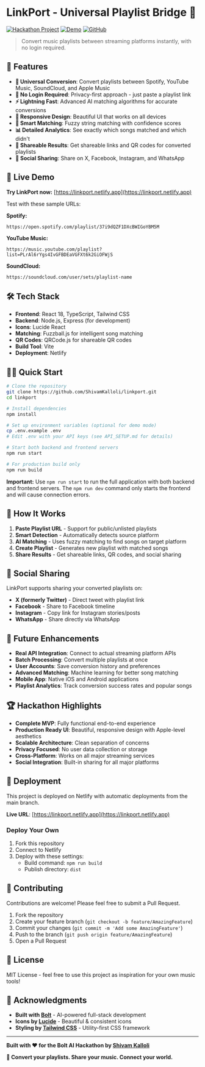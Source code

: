 # LinkPort - Universal Playlist Bridge 🎵

[![Hackathon Project](https://img.shields.io/badge/Hackathon-Bolt%20AI-blue)](https://bolt.new)
[![Demo](https://img.shields.io/badge/Demo-Live-green)](https://linkport.netlify.app)
[![GitHub](https://img.shields.io/badge/GitHub-Repository-black)](https://github.com/ShivamKalloli/linkport.git)

> Convert music playlists between streaming platforms instantly, with no login required.

## 🌟 Features

- **🔄 Universal Conversion**: Convert playlists between Spotify, YouTube Music, SoundCloud, and Apple Music
- **🚫 No Login Required**: Privacy-first approach - just paste a playlist link
- **⚡ Lightning Fast**: Advanced AI matching algorithms for accurate conversions
- **📱 Responsive Design**: Beautiful UI that works on all devices
- **🎯 Smart Matching**: Fuzzy string matching with confidence scores
- **📊 Detailed Analytics**: See exactly which songs matched and which didn't
- **🔗 Shareable Results**: Get shareable links and QR codes for converted playlists
- **📱 Social Sharing**: Share on X, Facebook, Instagram, and WhatsApp

## 🚀 Live Demo

**Try LinkPort now:** [https://linkport.netlify.app](https://linkport.netlify.app)

Test with these sample URLs:

**Spotify:**
```
https://open.spotify.com/playlist/37i9dQZF1DXcBWIGoYBM5M
```

**YouTube Music:**
```
https://music.youtube.com/playlist?list=PLrAl6rYgs4IvGFBDEaVGFXt6k2GiOFWjS
```

**SoundCloud:**
```
https://soundcloud.com/user/sets/playlist-name
```

## 🛠 Tech Stack

- **Frontend**: React 18, TypeScript, Tailwind CSS
- **Backend**: Node.js, Express (for development)
- **Icons**: Lucide React
- **Matching**: Fuzzball.js for intelligent song matching
- **QR Codes**: QRCode.js for shareable QR codes
- **Build Tool**: Vite
- **Deployment**: Netlify

## 🏃‍♂️ Quick Start

```bash
# Clone the repository
git clone https://github.com/ShivamKalloli/linkport.git
cd linkport

# Install dependencies
npm install

# Set up environment variables (optional for demo mode)
cp .env.example .env
# Edit .env with your API keys (see API_SETUP.md for details)

# Start both backend and frontend servers
npm run start

# For production build only
npm run build
```

**Important:** Use `npm run start` to run the full application with both backend and frontend servers. The `npm run dev` command only starts the frontend and will cause connection errors.

## 🎯 How It Works

1. **Paste Playlist URL** - Support for public/unlisted playlists
2. **Smart Detection** - Automatically detects source platform
3. **AI Matching** - Uses fuzzy matching to find songs on target platform
4. **Create Playlist** - Generates new playlist with matched songs
5. **Share Results** - Get shareable links, QR codes, and social sharing

## 📱 Social Sharing

LinkPort supports sharing your converted playlists on:
- **X (formerly Twitter)** - Direct tweet with playlist link
- **Facebook** - Share to Facebook timeline
- **Instagram** - Copy link for Instagram stories/posts
- **WhatsApp** - Share directly via WhatsApp

## 🔮 Future Enhancements

- **Real API Integration**: Connect to actual streaming platform APIs
- **Batch Processing**: Convert multiple playlists at once
- **User Accounts**: Save conversion history and preferences
- **Advanced Matching**: Machine learning for better song matching
- **Mobile App**: Native iOS and Android applications
- **Playlist Analytics**: Track conversion success rates and popular songs

## 🏆 Hackathon Highlights

- **Complete MVP**: Fully functional end-to-end experience
- **Production Ready UI**: Beautiful, responsive design with Apple-level aesthetics
- **Scalable Architecture**: Clean separation of concerns
- **Privacy Focused**: No user data collection or storage
- **Cross-Platform**: Works on all major streaming services
- **Social Integration**: Built-in sharing for all major platforms

## 🚀 Deployment

This project is deployed on Netlify with automatic deployments from the main branch.

**Live URL**: [https://linkport.netlify.app](https://linkport.netlify.app)

### Deploy Your Own

1. Fork this repository
2. Connect to Netlify
3. Deploy with these settings:
   - Build command: `npm run build`
   - Publish directory: `dist`

## 🤝 Contributing

Contributions are welcome! Please feel free to submit a Pull Request.

1. Fork the repository
2. Create your feature branch (`git checkout -b feature/AmazingFeature`)
3. Commit your changes (`git commit -m 'Add some AmazingFeature'`)
4. Push to the branch (`git push origin feature/AmazingFeature`)
5. Open a Pull Request

## 📝 License

MIT License - feel free to use this project as inspiration for your own music tools!

## 🙏 Acknowledgments

- **Built with [Bolt](https://bolt.new)** - AI-powered full-stack development
- **Icons by [Lucide](https://lucide.dev)** - Beautiful & consistent icons
- **Styling by [Tailwind CSS](https://tailwindcss.com)** - Utility-first CSS framework

---

**Built with ❤️ for the Bolt AI Hackathon by [Shivam Kalloli](https://github.com/ShivamKalloli)**

**🎵 Convert your playlists. Share your music. Connect your world.**